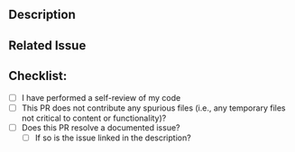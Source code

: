 <!--- Provide a general summary of your changes in the Title above -->
## Description


## Related Issue
<!--- Please link to the issue here if it exists. Otherwise delete this section -->


## Checklist:
- [ ] I have performed a self-review of my code
- [ ] This PR does not contribute any spurious files (i.e., any temporary files not critical to content or functionality)?
- [ ] Does this PR resolve a documented issue?
    - [ ] If so is the issue linked in the description?
